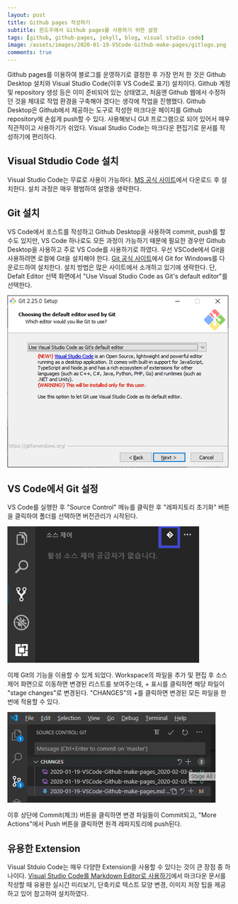 ```yaml
---
layout: post
title: Github pages 작성하기
subtitle: 윈도우에서 Github pages를 사용하기 위한 설정
tags: [github, github-pages, jekyll, blog, visual studio code]
image: /assets/images/2020-01-19-VSCode-Github-make-pages/gitlogo.png
comments: true
---
```


Github pages를 이용하여 블로그를 운영하기로 결정한 후 가장 먼저 한 것은 Github Desktop 설치와 Visual Studio Code(이후 VS Code로 표기) 설치이다.
Github 계정 및 repository 생성 등은 이미 준비되어 있는 상태였고, 처음엔 Github 웹에서 수정하던 것을 제대로 작업 환경을 구축해야 겠다는 생각에 작업을 진행했다. Github Desktop은 Github에서 제공하는 도구로 작성한 마크다운 페이지를 Github repository에 손쉽게 push할 수 있다. 사용해보니 GUI 프로그램으로 되어 있어서 매우 직관적이고 사용하기가 쉬었다. Visual Studio Code는 마크다운 편집기로 문서를 작성하기에 편리하다.

## Visual Stdudio Code 설치

Visual Studio Code는 무료로 사용이 가능하다. [MS 공식 사이트](https://code.visualstudio.com/)에서 다운로드 후 설치한다. 설치 과정은 매우 평범하여 설명을 생략한다.

## Git 설치

VS Code에서 포스트를 작성하고 Github Desktop을 사용하여 commit, push를 할 수도 있지만, VS Code 하나로도 모든 과정이 가능하기 때문에 필요한 경우만 Github Desktop을 사용하고 주로 VS Code를 사용하기로 하였다.
우선 VSCode에서 Git을 사용하려면 로컬에 Git을 설치해야 한다. [Git 공식 사이트](https://gitforwindows.org/)에서 Git for Windows를 다운로드하여 설치한다. 설치 방법은 많은 사이트에서 소개하고 있기에 생략한다. 단, Defalt Editor 선택 화면에서 "Use Visual Studio Code as Git's default editor"를 선택한다.

![Default Editor 선택](/../../assets/images/2020-01-19-VSCode-Github-make-pages/2020-01-19-VSCode-Github-make-pages_2020-01-20-00-46-16.png)

## VS Code에서 Git 설정

VS Code를 실행한 후 "Source Control" 메뉴를 클릭한 후 "레파지토리 초기화" 버튼을 클릭하여 폴더를 선택하면 버전관리가 시작된다.

![레파지토리 초기화 버튼](/../../assets/images/2020-01-19-VSCode-Github-make-pages/2020-01-19-VSCode-Github-make-pages_2020-02-03-01-32-28.png)

이제 Git의 기능을 이용할 수 있게 되었다.
Workspace의 파일을 추가 및 편집 후 소스제어 화면으로 이동하면 변경된 리스트를 보여주는데, + 표시를 클릭하면 해당 파일이 "stage changes"로 변경된다. "CHANGES"의 +를 클릭하면 변경된 모든 파일을 한번에 적용할 수 있다.

![Source Control: GIT](/../../assets/images/2020-01-19-VSCode-Github-make-pages/2020-01-19-VSCode-Github-make-pages_2020-02-03-01-44-01.png)

이후 상단에 Commit(체크) 버튼을 클릭하면 변경 파일들이 Commit되고, "More Actions"에서 Push 버튼을 클릭하면 원격 레파지토리에 push된다.


## 유용한 Extension
Visual Stduio Code는 매우 다양한 Extension을 사용할 수 있다는 것이 큰 장점 중 하나이다. [Visual Studio Code를 Markdown Editor로 사용하기](https://thecodinglog.github.io/tool/markdown/2018/07/25/markdown-editor.html)에서 마크다운 문서를 작성할 때 유용한 실시간 미리보기, 단축키로 텍스트 모양 변경, 이미지 저장 팁을 제공하고 있어 참고하여 설치하였다.
